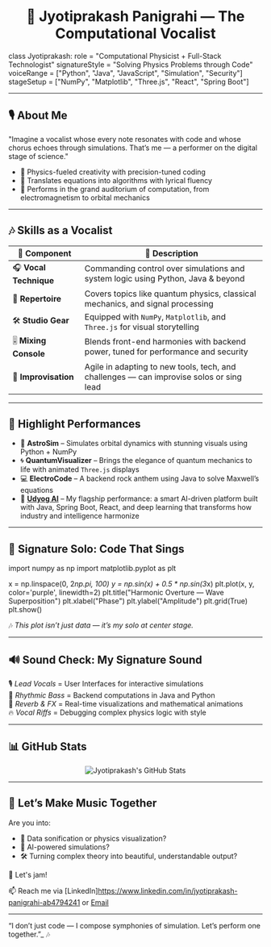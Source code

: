 

<h1 align="center">🎤 Jyotiprakash Panigrahi — The Computational Vocalist</h1>


class Jyotiprakash:
    role = "Computational Physicist + Full-Stack Technologist"
    signatureStyle = "Solving Physics Problems through Code"
    voiceRange = ["Python", "Java", "JavaScript", "Simulation", "Security"]
    stageSetup = ["NumPy", "Matplotlib", "Three.js", "React", "Spring Boot"]


---

## 🎙️ About Me

"Imagine a vocalist whose every note resonates with code and whose chorus echoes through simulations. That’s me — a performer on the digital stage of science."

- 🔭 Physics-fueled creativity with precision-tuned coding  
- 🎵 Translates equations into algorithms with lyrical fluency  
- 🌌 Performs in the grand auditorium of computation, from electromagnetism to orbital mechanics  

---

## 🎶 Skills as a Vocalist

| 🎤 Component        | 💬 Description |
|--------------------|----------------|
| 🎧 **Vocal Technique** | Commanding control over simulations and system logic using Python, Java & beyond |
| 🧠 **Repertoire**       | Covers topics like quantum physics, classical mechanics, and signal processing |
| 🛠 **Studio Gear**      | Equipped with `NumPy`, `Matplotlib`, and `Three.js` for visual storytelling |
| 🎚️ **Mixing Console**  | Blends front-end harmonies with backend power, tuned for performance and security |
| 🧬 **Improvisation**    | Agile in adapting to new tools, tech, and challenges — can improvise solos or sing lead |

---

## 🌟 Highlight Performances

- 🌌 **AstroSim** – Simulates orbital dynamics with stunning visuals using Python + NumPy  
- 🌀 **QuantumVisualizer** – Brings the elegance of quantum mechanics to life with animated `Three.js` displays  
- 💻 **ElectroCode** – A backend rock anthem using Java to solve Maxwell’s equations  
- 🧠 **[Udyog AI](https://github.com/JyotiprakashPanigrahi/Udyog-AI)** – My flagship performance: a smart AI-driven platform built with Java, Spring Boot, React, and deep learning that transforms how industry and intelligence harmonize  

---

## 🎼 Signature Solo: Code That Sings

import numpy as np
import matplotlib.pyplot as plt

x = np.linspace(0, 2*np.pi, 100)
y = np.sin(x) + 0.5 * np.sin(3*x)
plt.plot(x, y, color='purple', linewidth=2)
plt.title("Harmonic Overture — Wave Superposition")
plt.xlabel("Phase")
plt.ylabel("Amplitude")
plt.grid(True)
plt.show()


🎶 _This plot isn’t just data — it’s my solo at center stage._

---

## 🔊 Sound Check: My Signature Sound

🎙️ *Lead Vocals* = User Interfaces for interactive simulations  
🎸 *Rhythmic Bass* = Backend computations in Java and Python  
🌌 *Reverb & FX* = Real-time visualizations and mathematical animations  
🔥 *Vocal Riffs* = Debugging complex physics logic with style  

---

## 📊 GitHub Stats

<p align="center">
  <img src="https://github-readme-stats.vercel.app/api?username=Jyotiprakash07&show_icons=true&theme=radical" alt="Jyotiprakash's GitHub Stats">
</p>

---

## 🤝 Let’s Make Music Together

Are you into:
- 🎵 Data sonification or physics visualization?  
- 🧠 AI-powered simulations?  
- 🛠 Turning complex theory into beautiful, understandable output?  

🎤 Let's jam!

📫 Reach me via [LinkedIn]https://www.linkedin.com/in/jyotiprakash-panigrahi-ab4794241 or [Email](mailto:your.email@example.com)

---

“I don’t just code — I compose symphonies of simulation. Let’s perform one together.”_ 🎶


